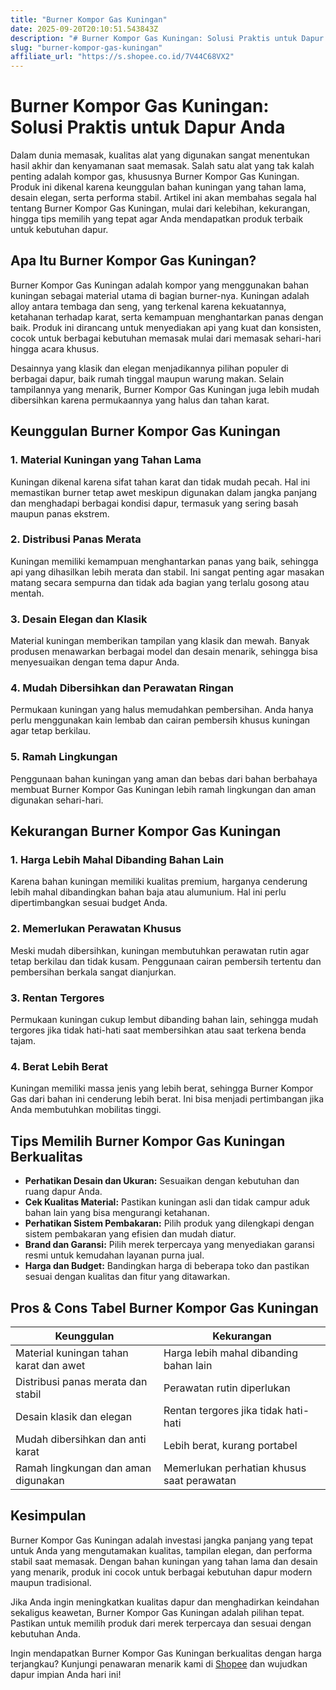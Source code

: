 ```yaml
---
title: "Burner Kompor Gas Kuningan"
date: 2025-09-20T20:10:51.543843Z
description: "# Burner Kompor Gas Kuningan: Solusi Praktis untuk Dapur Anda..."
slug: "burner-kompor-gas-kuningan"
affiliate_url: "https://s.shopee.co.id/7V44C68VX2"
---
```

# Burner Kompor Gas Kuningan: Solusi Praktis untuk Dapur Anda

Dalam dunia memasak, kualitas alat yang digunakan sangat menentukan hasil akhir dan kenyamanan saat memasak. Salah satu alat yang tak kalah penting adalah kompor gas, khususnya Burner Kompor Gas Kuningan. Produk ini dikenal karena keunggulan bahan kuningan yang tahan lama, desain elegan, serta performa stabil. Artikel ini akan membahas segala hal tentang Burner Kompor Gas Kuningan, mulai dari kelebihan, kekurangan, hingga tips memilih yang tepat agar Anda mendapatkan produk terbaik untuk kebutuhan dapur.

## Apa Itu Burner Kompor Gas Kuningan?

Burner Kompor Gas Kuningan adalah kompor yang menggunakan bahan kuningan sebagai material utama di bagian burner-nya. Kuningan adalah alloy antara tembaga dan seng, yang terkenal karena kekuatannya, ketahanan terhadap karat, serta kemampuan menghantarkan panas dengan baik. Produk ini dirancang untuk menyediakan api yang kuat dan konsisten, cocok untuk berbagai kebutuhan memasak mulai dari memasak sehari-hari hingga acara khusus.

Desainnya yang klasik dan elegan menjadikannya pilihan populer di berbagai dapur, baik rumah tinggal maupun warung makan. Selain tampilannya yang menarik, Burner Kompor Gas Kuningan juga lebih mudah dibersihkan karena permukaannya yang halus dan tahan karat.

## Keunggulan Burner Kompor Gas Kuningan

### 1. Material Kuningan yang Tahan Lama

Kuningan dikenal karena sifat tahan karat dan tidak mudah pecah. Hal ini memastikan burner tetap awet meskipun digunakan dalam jangka panjang dan menghadapi berbagai kondisi dapur, termasuk yang sering basah maupun panas ekstrem.

### 2. Distribusi Panas Merata

Kuningan memiliki kemampuan menghantarkan panas yang baik, sehingga api yang dihasilkan lebih merata dan stabil. Ini sangat penting agar masakan matang secara sempurna dan tidak ada bagian yang terlalu gosong atau mentah.

### 3. Desain Elegan dan Klasik

Material kuningan memberikan tampilan yang klasik dan mewah. Banyak produsen menawarkan berbagai model dan desain menarik, sehingga bisa menyesuaikan dengan tema dapur Anda.

### 4. Mudah Dibersihkan dan Perawatan Ringan

Permukaan kuningan yang halus memudahkan pembersihan. Anda hanya perlu menggunakan kain lembab dan cairan pembersih khusus kuningan agar tetap berkilau.

### 5. Ramah Lingkungan

Penggunaan bahan kuningan yang aman dan bebas dari bahan berbahaya membuat Burner Kompor Gas Kuningan lebih ramah lingkungan dan aman digunakan sehari-hari.

## Kekurangan Burner Kompor Gas Kuningan

### 1. Harga Lebih Mahal Dibanding Bahan Lain

Karena bahan kuningan memiliki kualitas premium, harganya cenderung lebih mahal dibandingkan bahan baja atau alumunium. Hal ini perlu dipertimbangkan sesuai budget Anda.

### 2. Memerlukan Perawatan Khusus

Meski mudah dibersihkan, kuningan membutuhkan perawatan rutin agar tetap berkilau dan tidak kusam. Penggunaan cairan pembersih tertentu dan pembersihan berkala sangat dianjurkan.

### 3. Rentan Tergores

Permukaan kuningan cukup lembut dibanding bahan lain, sehingga mudah tergores jika tidak hati-hati saat membersihkan atau saat terkena benda tajam.

### 4. Berat Lebih Berat

Kuningan memiliki massa jenis yang lebih berat, sehingga Burner Kompor Gas dari bahan ini cenderung lebih berat. Ini bisa menjadi pertimbangan jika Anda membutuhkan mobilitas tinggi.

## Tips Memilih Burner Kompor Gas Kuningan Berkualitas

- **Perhatikan Desain dan Ukuran:** Sesuaikan dengan kebutuhan dan ruang dapur Anda.
- **Cek Kualitas Material:** Pastikan kuningan asli dan tidak campur aduk bahan lain yang bisa mengurangi ketahanan.
- **Perhatikan Sistem Pembakaran:** Pilih produk yang dilengkapi dengan sistem pembakaran yang efisien dan mudah diatur.
- **Brand dan Garansi:** Pilih merek terpercaya yang menyediakan garansi resmi untuk kemudahan layanan purna jual.
- **Harga dan Budget:** Bandingkan harga di beberapa toko dan pastikan sesuai dengan kualitas dan fitur yang ditawarkan.

## Pros & Cons Tabel Burner Kompor Gas Kuningan

| **Keunggulan**                        | **Kekurangan**                              |
|---------------------------------------|--------------------------------------------|
| Material kuningan tahan karat dan awet | Harga lebih mahal dibanding bahan lain  |
| Distribusi panas merata dan stabil  | Perawatan rutin diperlukan              |
| Desain klasik dan elegan            | Rentan tergores jika tidak hati-hati     |
| Mudah dibersihkan dan anti karat | Lebih berat, kurang portabel             |
| Ramah lingkungan dan aman digunakan | Memerlukan perhatian khusus saat perawatan|

## Kesimpulan

Burner Kompor Gas Kuningan adalah investasi jangka panjang yang tepat untuk Anda yang mengutamakan kualitas, tampilan elegan, dan performa stabil saat memasak. Dengan bahan kuningan yang tahan lama dan desain yang menarik, produk ini cocok untuk berbagai kebutuhan dapur modern maupun tradisional.

Jika Anda ingin meningkatkan kualitas dapur dan menghadirkan keindahan sekaligus keawetan, Burner Kompor Gas Kuningan adalah pilihan tepat. Pastikan untuk memilih produk dari merek terpercaya dan sesuai dengan kebutuhan Anda.

Ingin mendapatkan Burner Kompor Gas Kuningan berkualitas dengan harga terjangkau? Kunjungi penawaran menarik kami di [Shopee](https://s.shopee.co.id/7V44C68VX2) dan wujudkan dapur impian Anda hari ini!